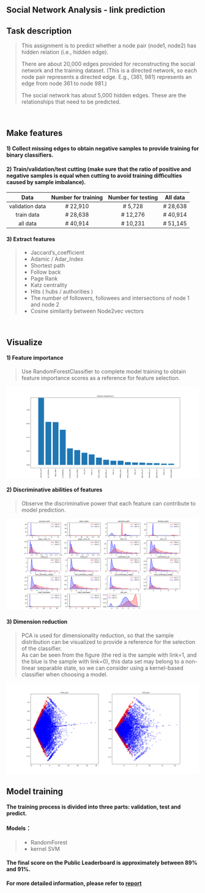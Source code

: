 ## Social Network Analysis - link prediction

## Task description
> This assignment is to predict whether a node pair (node1, node2) has hidden relation (i.e., hidden edge). 
> 
> There are about 20,000 edges provided for reconstructing the social network and the training dataset. (This is a directed network, so each node pair represents a directed edge. E.g., (361, 981) represents an edge from node 361 to node 981.)  
>   
> The social network has about 5,000 hidden edges. These are the relationships that need to be predicted.
<br>

## Make features
#### 1) Collect missing edges to obtain negative samples to provide training for binary classifiers.  
#### 2) Train/validation/test cutting (make sure that the ratio of positive and negative samples is equal when cutting to avoid training difficulties caused by sample imbalance).

|      Data        | Number for training |  Number for testing  |      All data      |  
|:----------------:|:-------------------:|:--------------------:|:------------------:|  
| validation data  |      #  22,910      |       #   5,728      |     #  28,638      |   
| train data       |      #  28,638      |       #  12,276      |     #  40,914      |  
| all data         |      #  40,914      |       #  10,231      |     #  51,145      |       

#### 3) Extract features
> * Jaccard’s_coefficient  
> * Adamic / Adar_Index  
> * Shortest path  
> * Follow back  
> * Page Rank  
> * Katz centrality
> * Hits ( hubs / authorities )
> * The number of followers, followees and intersections of node 1 and node 2
> * Cosine similarity between Node2vec vectors  
<br>

## Visualize
#### 1) Feature importance
> Use RandomForestClassifier to complete model training to obtain feature importance scores as a reference for feature selection.  
>   

![image](https://github.com/mida18/SNA_link_prediction/blob/main/Fig/feature_importance_RF.png)<br>


#### 2) Discriminative abilities of features
> Observe the discriminative power that each feature can contribute to model prediction.
>   

![image](https://github.com/mida18/SNA_link_prediction/blob/main/Fig/discriminative_abilities_of_features.png)<br>

#### 3) Dimension reduction
> PCA is used for dimensionality reduction, so that the sample distribution can be visualized to provide a reference for the selection of the classifier.  
> As can be seen from the figure (the red is the sample with link=1, and the blue is the sample with link=0), this data set may belong to a non-linear separable state, so we can consider using a kernel-based classifier when choosing a model.  
> 
![image](https://github.com/mida18/SNA_link_prediction/blob/main/Fig/2D_pca.png)<br>

## Model training
#### The training process is divided into three parts: validation, test and predict.  
#### Models：
> * RandomForest  
> * kernel SVM  
#### The final score on the Public Leaderboard is approximately between 89% and 91%.<br>
#### For more detailed information, please refer to [report](https://github.com/mida18/SNA_link_prediction/blob/main/HW1_report.pdf)
